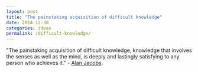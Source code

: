 ```yaml
---
layout: post
title: "The painstaking acquisition of difficult knowledge"
date: 2014-12-30
categories: ideas
permalink: /difficult-knowledge/
---
```


"The painstaking acquisition of difficult knowledge, knowledge that involves the senses as well as the mind, is deeply and lastingly satisfying to any person who achieves it." - [Alan Jacobs](http://www.booksandculture.com/articles/2015/janfeb/view-from-glass-cage.html?paging=off). 